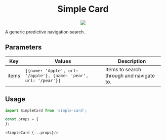 <h1 align="center">Simple Card</h1>
<p align="center">
    <a href="https://npm.morph.int.tools.bbc.co.uk/bbc-morph-sport-search" target="_blank">
        <img src="https://img.shields.io/badge/morph-npm-2C82C9.svg?style=flat-square">
    </a>
</p>

A generic predictive navigation search.

## Parameters

| Key   |      Values      | Description |
|----------|-------------|-------------|
| items | `[{name: 'Apple', url: '/apple'}, {name: 'pear', url: '/pear'}]` | Items to search through and navigate to. |

## Usage

```js
import SimpleCard from 'simple-card';

const props = {
};

<SimpleCard {...props}/>
```